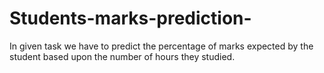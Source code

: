 # Students-marks-prediction-
In given task we have to predict the percentage of marks expected by the student based upon the number of hours they studied.
